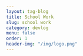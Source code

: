 ```yaml
---
layout: tag-blog
title: School Work
slug: school work
category: devlog
menu: false
order: 1
header-img: "/img/logo.png"
---
```

